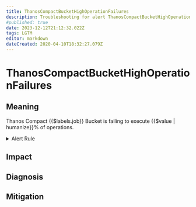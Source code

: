 ```yaml
---
title: ThanosCompactBucketHighOperationFailures
description: Troubleshooting for alert ThanosCompactBucketHighOperationFailures
#published: true
date: 2023-12-12T21:12:32.022Z
tags: LGTM
editor: markdown
dateCreated: 2020-04-10T18:32:27.079Z
---
```


# ThanosCompactBucketHighOperationFailures

## Meaning
[//]: # "Short paragraph that explains what the alert means"
Thanos Compact {{$labels.job}} Bucket is failing to execute {{$value | humanize}}% of operations.

<details>
  <summary>Alert Rule</summary>

  ```yaml
alert: ThanosCompactBucketHighOperationFailures
expr: (sum by (job) (rate(thanos_objstore_bucket_operation_failures_total{job=~".*thanos-compact.*"}[5m])) / sum by (job) (rate(thanos_objstore_bucket_operations_total{job=~".*thanos-compact.*"}[5m])) * 100 > 5)
for: 15m
labels:
    severity: warning
annotations:
    summary: Thanos Compact Bucket High Operation Failures (instance {{ $labels.instance }})
    description: |-
        Thanos Compact {{$labels.job}} Bucket is failing to execute {{$value | humanize}}% of operations.
          VALUE = {{ $value }}
          LABELS = {{ $labels }}
    runbook: https://github.com/srerun/prometheus-alerts/content/runbooks/ThanosCompactBucketHighOperationFailures

  ```
</details>


## Impact
[//]: # "What could / will happen if the alert is not addressed"



## Diagnosis
[//]: # "Steps to take to identify the cause of the problem"



## Mitigation
[//]: # "The steps necessary to resolve the alert"

